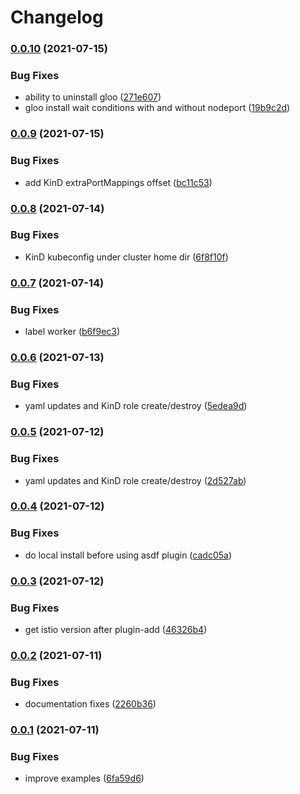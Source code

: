 # Changelog

### [0.0.10](https://www.github.com/kameshsampath/kubernetes_spices/compare/v0.0.9...v0.0.10) (2021-07-15)


### Bug Fixes

* ability to uninstall gloo ([271e607](https://www.github.com/kameshsampath/kubernetes_spices/commit/271e6078f7945477355aeb68c2dfd7a8e6be6ac4))
* gloo install wait conditions with and without nodeport ([19b9c2d](https://www.github.com/kameshsampath/kubernetes_spices/commit/19b9c2d6903bd737e725d59e8fca599e955ef807))

### [0.0.9](https://www.github.com/kameshsampath/kubernetes_spices/compare/v0.0.8...v0.0.9) (2021-07-15)


### Bug Fixes

* add KinD extraPortMappings offset ([bc11c53](https://www.github.com/kameshsampath/kubernetes_spices/commit/bc11c5380add2e4f664141280bb3b0b56983b080))

### [0.0.8](https://www.github.com/kameshsampath/kubernetes_spices/compare/v0.0.7...v0.0.8) (2021-07-14)


### Bug Fixes

* KinD kubeconfig under cluster home dir ([6f8f10f](https://www.github.com/kameshsampath/kubernetes_spices/commit/6f8f10f3d1bb7a0e1f03cf26ec3e70714a178a90))

### [0.0.7](https://www.github.com/kameshsampath/kubernetes_spices/compare/v0.0.6...v0.0.7) (2021-07-14)


### Bug Fixes

* label worker ([b6f9ec3](https://www.github.com/kameshsampath/kubernetes_spices/commit/b6f9ec363ba87d36a2a84d3937e9bc7e6423a032))

### [0.0.6](https://www.github.com/kameshsampath/kubernetes_spices/compare/v0.0.5...v0.0.6) (2021-07-13)


### Bug Fixes

* yaml updates and KinD role create/destroy ([5edea9d](https://www.github.com/kameshsampath/kubernetes_spices/commit/5edea9d987d21109a6b44bd79766477da8756fef))

### [0.0.5](https://www.github.com/kameshsampath/kubernetes_spices/compare/v0.0.4...v0.0.5) (2021-07-12)


### Bug Fixes

* yaml updates and KinD role create/destroy ([2d527ab](https://www.github.com/kameshsampath/kubernetes_spices/commit/2d527abd9688bc093acf070d0fc215905e735d2f))

### [0.0.4](https://www.github.com/kameshsampath/kubernetes_spices/compare/v0.0.3...v0.0.4) (2021-07-12)


### Bug Fixes

* do local install before using asdf plugin ([cadc05a](https://www.github.com/kameshsampath/kubernetes_spices/commit/cadc05a1cd4ef6e744ba930cdd659815902d8926))

### [0.0.3](https://www.github.com/kameshsampath/kubernetes_spices/compare/v0.0.2...v0.0.3) (2021-07-12)


### Bug Fixes

* get istio version after plugin-add ([46326b4](https://www.github.com/kameshsampath/kubernetes_spices/commit/46326b44c0e142f7fcbd9ac993483615e6eca6b1))

### [0.0.2](https://www.github.com/kameshsampath/kubernetes_spices/compare/v0.0.1...v0.0.2) (2021-07-11)


### Bug Fixes

* documentation fixes ([2260b36](https://www.github.com/kameshsampath/kubernetes_spices/commit/2260b36953e5444d70eebc4bb95186d5b4eb5e6d))

### [0.0.1](https://www.github.com/kameshsampath/kubernetes_spices/compare/v0.0.0...v0.0.1) (2021-07-11)


### Bug Fixes

* improve examples ([6fa59d6](https://www.github.com/kameshsampath/kubernetes_spices/commit/6fa59d6dcf6909fae9a6b3b9341733aeecaf291e))
